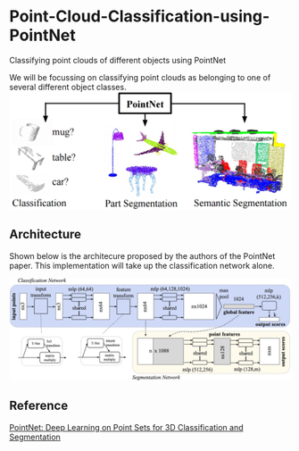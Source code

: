 # Point-Cloud-Classification-using-PointNet
Classifying point clouds of different objects using PointNet

We will be focussing on classifying point clouds as belonging to one of several different object classes.
![](images/tasks.png)

## Architecture

Shown below is the architecure proposed by the authors of the PointNet paper. This implementation will take up the classification network alone.

![](images/architecture.jpg)


## Reference
[PointNet: Deep Learning on Point Sets for 3D Classification and Segmentation](https://arxiv.org/abs/1612.00593)

